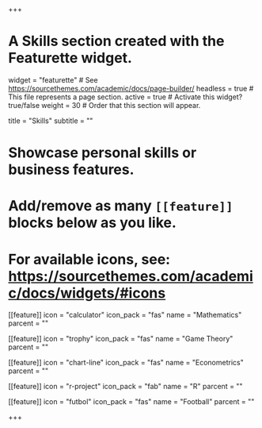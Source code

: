 +++
# A Skills section created with the Featurette widget.
widget = "featurette"  # See https://sourcethemes.com/academic/docs/page-builder/
headless = true  # This file represents a page section.
active = true  # Activate this widget? true/false
weight = 30  # Order that this section will appear.

title = "Skills"
subtitle = ""

# Showcase personal skills or business features.
# 
# Add/remove as many `[[feature]]` blocks below as you like.
# 
# For available icons, see: https://sourcethemes.com/academic/docs/widgets/#icons
  
[[feature]]
  icon = "calculator"
  icon_pack = "fas"
  name = "Mathematics"
  parcent = ""
  
[[feature]]
  icon = "trophy"
  icon_pack = "fas"
  name = "Game Theory"
  parcent = ""

[[feature]]
  icon = "chart-line"
  icon_pack = "fas"
  name = "Econometrics"
  parcent = ""
  
[[feature]]
  icon = "r-project"
  icon_pack = "fab"
  name = "R"
  parcent = ""

[[feature]]
  icon = "futbol"
  icon_pack = "fas"
  name = "Football"
  parcent = ""

+++
